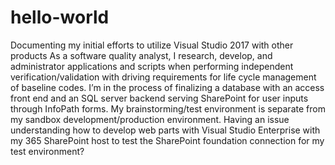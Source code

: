 # hello-world
Documenting my initial efforts to utilize Visual Studio 2017 with other products
As a software quality analyst, I research, develop, and administrator applications and scripts when performing independent verification/validation with driving requirements for life cycle management of baseline codes.
I’m in the process of finalizing a database with an access front end and an SQL server backend serving SharePoint for user inputs through InfoPath forms.
My brainstorming/test environment is separate from my sandbox development/production environment. Having an issue understanding how to develop web parts with Visual Studio Enterprise with my 365 SharePoint host to test the SharePoint foundation connection for my test environment?
